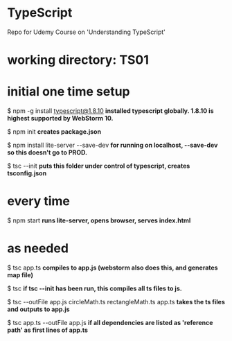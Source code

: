 # TypeScript
Repo for Udemy Course on 'Understanding TypeScript'

# working directory: TS01

# initial one time setup
$ npm -g install typescript@1.8.10 **installed typescript globally. 1.8.10 is highest supported by WebStorm 10.**

$ npm init  **creates package.json**

$ npm install lite-server --save-dev  **for running on localhost, --save-dev so this doesn't go to PROD.**

$ tsc --init **puts this folder under control of typescript, creates tsconfig.json**

# every time
$ npm start **runs lite-server, opens browser, serves index.html**

# as needed
$ tsc app.ts **compiles to app.js (webstorm also does this, and generates map file)**

$ tsc **if tsc --init has been run, this compiles all ts files to js.**

$ tsc --outFile app.js circleMath.ts rectangleMath.ts app.ts **takes the ts files and outputs to app.js**

$ tsc app.ts --outFile app.js **if all dependencies are listed as 'reference path' as first lines of app.ts**